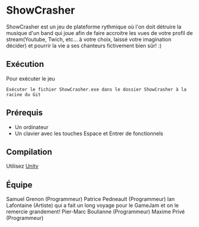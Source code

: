 ShowCrasher
===========

ShowCrasher est un jeu de plateforme rythmique où l'on doit détruire la musique d'un band qui joue afin de faire accroitre les vues de votre profil de stream(Youtube, Twich, etc... à votre choix, laissé votre imagination décider) et pourrir la vie a ses chanteurs fictivement bien sûr! :) 

## Exécution

Pour exécuter le jeu

	Exécuter le fichier ShowCrasher.exe dans le dossier ShowCrasher à la racine du Git
	
## Prérequis

* Un ordinateur
* Un clavier avec les touches Espace et Entrer de fonctionnels

## Compilation
Utilisez [Unity](http://unity3d.com/unity)

## Équipe
Samuel Grenon (Programmeur)
Patrice Pedneault (Programmeur)
Ian Lafontaine (Artiste) qui a fait un long voyage pour le GameJam et on le remercie grandement!
Pier-Marc Boulianne (Programmeur)
Maxime Privé (Programmeur)
